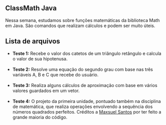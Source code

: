 ## ClassMath Java

Nessa semana, estudamos sobre funções matemáticas da biblioteca Math em Java. São comandos que realizam cálculos e podem ser muito úteis.

## Lista de arquivos

* **Teste 1:** Recebe o valor dos catetos de um triângulo retângulo e calcula o valor de sua hipotenusa.<br><br>
* **Teste 2:** Resolve uma equação do segundo grau com base nas três variáveis A, B e C que recebe do usuário.<br><br>
* **Teste 3:** Realiza alguns cálculos de aproximação com base em vários valores guardados em um vetor.<br><br>
* **Teste 4:** O projeto da primeira unidade, pontuado também na disciplina de matemática, que realiza operações envolvendo a sequência dos números quadrados perfeitos. Créditos a [Maxsuel Santos](https://github.com/Maxsuel-Santos) por ter feito a grande maioria do código.
